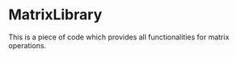 MatrixLibrary
=============

This is a piece of code which provides all functionalities for matrix operations.
